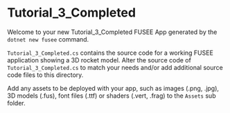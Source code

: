 # Tutorial_3_Completed

Welcome to your new Tutorial_3_Completed FUSEE App generated by the `dotnet new fusee` command.

`Tutorial_3_Completed.cs` contains the source code for a working FUSEE application showing 
a 3D rocket model. Alter the source code of `Tutorial_3_Completed.cs` to match your needs 
and/or add additional source code files to this directory.

Add any assets to be deployed with your app, such as images (.png, .jpg), 
3D models (.fus), font files (.ttf) or shaders (.vert, .frag) 
to the `Assets` sub folder.


